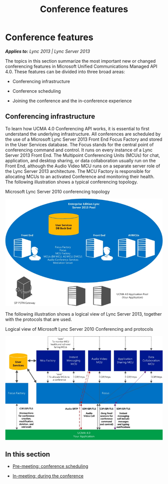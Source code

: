 ﻿---
title: Conference features
TOCTitle: Conference features
ms:assetid: 73465dfc-ab21-4659-bb4f-f806079e3309
ms:mtpsurl: https://msdn.microsoft.com/en-us/library/Dn465958(v=office.15)
ms:contentKeyID: 57102449
ms.date: 07/25/2014
mtps_version: v=office.15
---

# Conference features


_**Applies to:** Lync 2013 | Lync Server 2013_

The topics in this section summarize the most important new or changed conferencing features in Microsoft Unified Communications Managed API 4.0. These features can be divided into three broad areas:

  - Conferencing infrastructure

  - Conference scheduling

  - Joining the conference and the in-conference experience

## Conferencing infrastructure

To learn how UCMA 4.0 Conferencing API works, it is essential to first understand the underlying infrastructure. All conferences are scheduled by the use of a Microsoft Lync Server 2013 Front End Focus Factory and stored in the User Services database. The Focus stands for the central point of conferencing command and control. It runs on every instance of a Lync Server 2013 Front End. The Multipoint Conferencing Units (MCUs) for chat, application, and desktop sharing, or data collaboration usually run on the Front End, although the Audio Video MCU runs on a separate server role of the Lync Server 2013 architecture. The MCU Factory is responsible for allocating MCUs to an activated Conference and monitoring their health. The following illustration shows a typical conferencing topology.

Microsoft Lync Server 2010 conferencing topology

  
![Conference Topology](images/Dn465958.UCMA_ConfTopology(Office.15).jpg "Conference Topology")

The following illustration shows a logical view of Lync Server 2013, together with the protocols that are used.

Logical view of Microsoft Lync Server 2010 Conferencing and protocols

  
![Conference logical topology](images/Dn465958.UCMA_ConfLogicalTopology(Office.15).jpg "Conference logical topology")

## In this section

  - [Pre-meeting: conference scheduling](pre-meeting-conference-scheduling.md)

  - [In-meeting: during the conference](in-meeting-during-the-conference.md)

